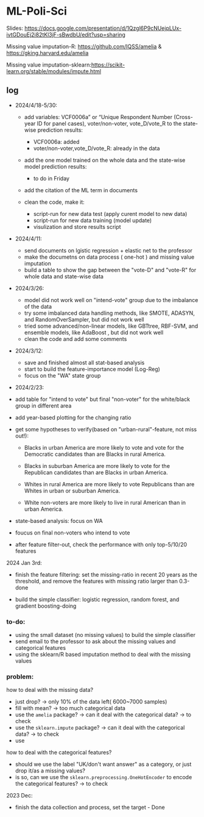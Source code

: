 # ML-Poli-Sci


Slides: https://docs.google.com/presentation/d/1Qzgl6P9cNUejpLUx-ivtGDouEj2i82tKl3jF-sBwdbU/edit?usp=sharing

Missing value imputation-R: https://github.com/IQSS/amelia & https://gking.harvard.edu/amelia

Missing value imputation-sklearn:https://scikit-learn.org/stable/modules/impute.html

## log

- 2024/4/18-5/30:
   - add variables: VCF0006a” or “Unique Respondent Number (Cross-year ID for panel cases), voter/non-voter, vote_D/vote_R to the state-wise prediction results:
        - VCF0006a: added
        - voter/non-voter,vote_D/vote_R: already in the data

   - add the one model trained on the whole data and the state-wise model prediction results:
        - to do in Friday

   - add the citation of the ML term in documents
   - clean the code, make it:
        - script-run for new data test (apply curent model to new data)
        - script-run for new data training (model update)
        - visulization and store results script


- 2024/4/11:
   - send documents on lgistic regression + elastic net to the professor
   - make the documetns on data process ( one-hot  ) and missing value imputation
   - build a table to show the gap between the "vote-D" and "vote-R" for whole data and state-wise data


- 2024/3/26:
    - model did not work well on "intend-vote" group due to the imbalance of the data
    - try some imbalanced data handling methods, like SMOTE, ADASYN, and RandomOverSampler, but did not work well
    - tried some advanced/non-linear models, like GBTtree, RBF-SVM, and ensemble models, like AdaBoost , but did not work well
    - clean the code and add some comments


- 2024/3/12:
    - save and finished almost all stat-based analysis
    - start to build the feature-importance model (Log-Reg)
    - focus on the "WA" state group


- 2024/2/23:
 - add table for "intend to vote" but final "non-voter" for the white/black group in different area
 - add year-based plotting for the changing ratio

- get some  hypotheses to verify(based on "urban-rural"-feature, not miss out!): 

    - Blacks in urban America are more likely to vote and vote for the Democratic candidates than are Blacks in rural America.
 
    - Blacks in suburban America are more likely to vote for the Republican candidates than are Blacks in urban America.
 
    - Whites in rural America are more likely to vote Republicans than are Whites in urban or suburban America.
 
    - White non-voters are more likely to live in rural American than in urban America.

- state-based analysis: focus on WA

- foucus on final non-voters who intend to vote

- after feature filter-out, check the performance with only top-5/10/20 features 




2024 Jan 3rd: 

- finish the feature filtering: set the missing-ratio  in recent 20 years as the threshold, and remove the features with missing ratio larger than 0.3-done

- build the simple classifier: logistic regression, random forest, and gradient boosting-doing

### to-do:
- using the small dataset (no missing values) to build the simple classifier
- send email to the professor to ask about the missing values and categorical features
- using the sklearn/R based imputation method to deal with the missing values 


### problem: 
how to deal with the missing data?

- just drop? -> only 10% of the data left( 6000~7000 samples)
- fill with mean? -> too much categorical data
- use the `amelia` package? -> can it deal with the categorical data? -> to check
- use the `sklearn.impute` package? -> can it deal with the categorical data? -> to check
- use 

how to deal with the categorical features?
- should we use the label "UK/don't want answer" as a category, or just drop it/as a missing values?
-  is so, can we use the `sklearn.preprocessing.OneHotEncoder` to encode the categorical features? -> to check

2023 Dec: 

- finish the data collection and process, set the target - Done

